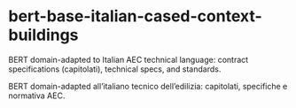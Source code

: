 # bert-base-italian-cased-context-buildings

BERT domain-adapted to Italian AEC technical language: contract specifications (capitolati), technical specs, and standards.
  
BERT domain-adapted all’italiano tecnico dell’edilizia: capitolati, specifiche e normativa AEC.

